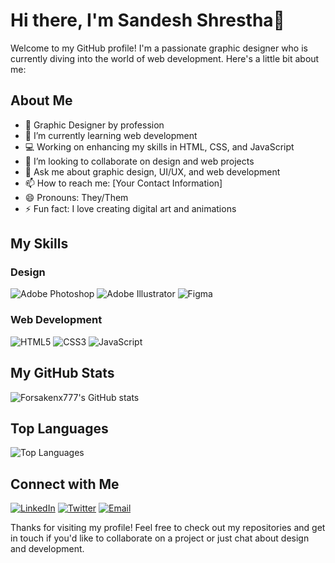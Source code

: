 # Hi there, I'm Sandesh Shrestha👋

Welcome to my GitHub profile! I'm a passionate graphic designer who is currently diving into the world of web development. Here's a little bit about me:

## About Me

- 🎨 Graphic Designer by profession
- 🌱 I’m currently learning web development
- 💻 Working on enhancing my skills in HTML, CSS, and JavaScript
- 👯 I’m looking to collaborate on design and web projects
- 💬 Ask me about graphic design, UI/UX, and web development
- 📫 How to reach me: [Your Contact Information]
- 😄 Pronouns: They/Them
- ⚡ Fun fact: I love creating digital art and animations

## My Skills

### Design

![Adobe Photoshop](https://img.shields.io/badge/Adobe%20Photoshop-31A8FF?style=for-the-badge&logo=adobe%20photoshop&logoColor=white)
![Adobe Illustrator](https://img.shields.io/badge/Adobe%20Illustrator-FF9A00?style=for-the-badge&logo=adobe%20illustrator&logoColor=white)
![Figma](https://img.shields.io/badge/Figma-F24E1E?style=for-the-badge&logo=figma&logoColor=white)

### Web Development

![HTML5](https://img.shields.io/badge/HTML5-E34F26?style=for-the-badge&logo=html5&logoColor=white)
![CSS3](https://img.shields.io/badge/CSS3-1572B6?style=for-the-badge&logo=css3&logoColor=white)
![JavaScript](https://img.shields.io/badge/JavaScript-F7DF1E?style=for-the-badge&logo=javascript&logoColor=black)

## My GitHub Stats

![Forsakenx777's GitHub stats](https://github-readme-stats.vercel.app/api?username=sandeshshrestha77&show_icons=true&theme=radical)

## Top Languages

![Top Languages](https://github-readme-stats.vercel.app/api/top-langs/?username=sandeshshrestha77&layout=compact&theme=radical)

## Connect with Me

[![LinkedIn](https://img.shields.io/badge/LinkedIn-0077B5?style=for-the-badge&logo=linkedin&logoColor=white)](https://www.linkedin.com/in/sandeshshrestha7)
[![Twitter](https://img.shields.io/badge/Twitter-1DA1F2?style=for-the-badge&logo=twitter&logoColor=white)](https://twitter.com/sandeshstha8)
[![Email](https://img.shields.io/badge/Email-D14836?style=for-the-badge&logo=gmail&logoColor=white)](mailto:sandeshstha67@gmail.com)

Thanks for visiting my profile! Feel free to check out my repositories and get in touch if you'd like to collaborate on a project or just chat about design and development.
